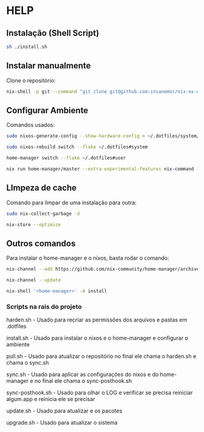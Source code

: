 # HELP

## Instalação (Shell Script)

```bash
sh ./install.sh
```

## Instalar manualmente

Clone o repositório:

```bash
nix-shell -p git --command "git clone git@github.com:insanemor/nix-os-dotfiles.git ~/.dotfiles"
```

## Configurar Ambiente

Comandos usados:

```bash
sudo nixos-generate-config --show-hardware-config > ~/.dotfiles/system/hardware-configuration.nix
```

```bash
sudo nixos-rebuild switch --flake ~/.dotfiles#system
```

```bash
home-manager switch --flake ~/.dotfiles#user
```

```bash
nix run home-manager/master --extra-experimental-features nix-command --extra-experimental-features flakes -- switch --flake ~/.dotfiles#user;
```

## LImpeza de cache

Comando para limpar de uma instalação para outra:

```bash
sudo nix-collect-garbage -d
```

```bash
nix-store --optimize
```

## Outros comandos

Para instalar o home-manager e o nixos, basta rodar o comando:

```bash
nix-channel --add https://github.com/nix-community/home-manager/archive/release-23.11.tar.gz home-manager

nix-channel --update

nix-shell '<home-manager>' -A install
```

### Scripts na rais do projeto

harden.sh - Usado para recriar as permissões dos arquivos e pastas em .dotfiles

install.sh - Usado para instalar o nixos e o home-manager e configurar o ambiente

pull.sh - Usado para atualizar o repositório no final ele chama o harden.sh e chama o sync.sh

sync.sh - Usado para aplicar as configurações do nixos e do home-manager e no final ele chama o sync-posthook.sh

sync-posthook.sh - Usado para olhar o LOG e verificar se precisa reiniciar algum app e reinicia ele se precisar

update.sh - Usado para atualizar e os pacotes

upgrade.sh - Usado para atualizar o sistema
